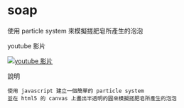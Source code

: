 soap
====

使用 particle system 來模擬搓肥皂所產生的泡泡


youtube 影片

[![youtube 影片](http://img.youtube.com/vi/Yq82l2rWXq8/0.jpg)](http://www.youtube.com/watch?v=Yq82l2rWXq8)


說明

    使用 javascript 建立一個簡單的 particle system
    並在 html5 的 canvas 上畫出半透明的圓來模擬搓肥皂所產生的泡泡

